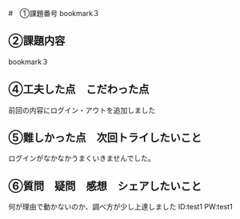#　①課題番号
 bookmark３

## ②課題内容
bookmark３

## ④工夫した点　こだわった点
前回の内容にログイン・アウトを追加しました
## ⑤難しかった点　次回トライしたいこと
ログインがなかなかうまくいきませんでした。
## ⑥質問　疑問　感想　シェアしたいこと
何が理由で動かないのか、調べ方が少し上達しました
ID:test1
PW:test1
